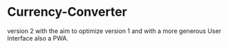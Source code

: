 # Currency-Converter
version 2 with the aim to optimize version 1 and with a more generous User Interface also a PWA.
